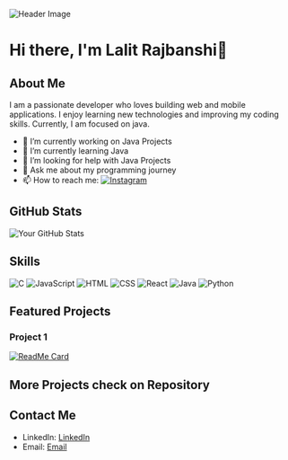 ![Header Image](https://via.placeholder.com/1200x400.png?text=Welcome+to+My+GitHub+Profile)

# Hi there, I'm Lalit Rajbanshi👋

## About Me
I am a passionate developer who loves building web and mobile applications. I enjoy learning new technologies and improving my coding skills. Currently, I am focused on java.

- 🔭 I’m currently working on Java Projects
- 🌱 I’m currently learning Java
- 🤔 I’m looking for help with Java Projects
- 💬 Ask me about my programming journey
- 📫 How to reach me:  [![Instagram](https://upload.wikimedia.org/wikipedia/commons/thumb/a/a5/Instagram_icon.png/24px-Instagram_icon.png)](https://www.instagram.com/lalitrajbanshi_)

## GitHub Stats
![Your GitHub Stats](https://github-readme-stats.vercel.app/api?username=Zack1o1&show_icons=true&theme=dark&langs_count=8)



## Skills
![C](https://img.shields.io/badge/-C-black?style=flat-square&logo=c)
![JavaScript](https://img.shields.io/badge/-JavaScript-black?style=flat-square&logo=javascript)
![HTML](https://img.shields.io/badge/-HTML-black?style=flat-square&logo=html5)
![CSS](https://img.shields.io/badge/-CSS-black?style=flat-square&logo=css3)
![React](https://img.shields.io/badge/-React-black?style=flat-square&logo=react)
![Java](https://img.shields.io/badge/-Java-black?style=flat-square&logo=java)
![Python](https://img.shields.io/badge/-Python-black?style=flat-square&logo=python)


## Featured Projects

### Project 1
[![ReadMe Card](https://github-readme-stats.vercel.app/api/pin/?username=Zack1o1&repo=gpa)](https://github.com/Zack1o1/gpa)

## More Projects check on Repository

## Contact Me
- LinkedIn: [LinkedIn](https://www.linkedin.com/in/lalit-rajbanshi/)
- Email: [Email](mailto:youremail@example.com)


<!---
Zack1o1/Zack1o1 is a ✨ special ✨ repository because its `README.md` (this file) appears on your GitHub profile.
You can click the Preview link to take a look at your changes.
--->
